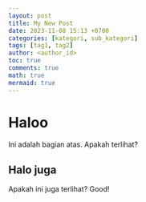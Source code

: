 ```yaml
---
layout: post
title: My New Post
date: 2023-11-08 15:13 +0700
categories: [kategori, sub_kategori]
tags: [tag1, tag2]
author: <author_id>
toc: true
comments: true
math: true
mermaid: true
---
```

# Haloo

Ini adalah bagian atas. Apakah terlihat?

## Halo juga

Apakah ini juga terlihat? Good!